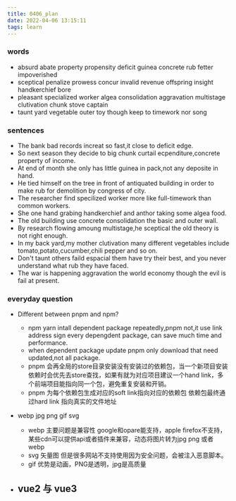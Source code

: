```yaml
---
title: 0406_plan
date: 2022-04-06 13:15:11
tags: learn
---
```

### words
- absurd abate property propensity deficit guinea concrete rub fetter impoverished
- sceptical penalize prowess concur invalid revenue offspring insight handkerchief bore
- pleasant specialized worker algea consolidation aggravation multistage clutivation chunk stove captain
- taunt yard vegetable outer toy though keep to timework nor song
### sentences
- The bank bad records increat so fast,it close to deficit edge.
- So next season they decide to big chunk curtail ecpenditure,concrete property of income.
- At end of month she only has little guinea in pack,not any deposite in hand.
- He tied himself on the tree in front of antiquated building in order to make rub for demolition by congress of city.
- The researcher find specilized worker more like full-timework than common workers.
- She one hand grabing handkerchief and anthor taking some algea food.
- The old building use concrete consolidation the basic and outer wall.
- By research flowing amoung multistage,he sceptical the old theory is not right enough.
- In my back yard,my mother clutivation many different vegetables include tomato,potato,cucumber,chili pepper and so on.
- Don't taunt others faild espacial them have try their best, and you never understand what rub they have faced.
- The war is happening aggravation the world economy though the evil is fail at present.

### everyday question
- Different between pnpm and npm?
  - npm yarn intall dependent package repeatedly,pnpm not,it use link address sign every depengdent package, can save much time and performance.
  - when dependent package update pnpm only download that need updated,not all package.
  - pnpm 会再全局的store目录安装没有安装过的依赖包，当一个新项目安装依赖时会优先去store查找，如果有就为对应项目建议一个hand link，多个前端项目能指向同一个包，避免重复安装和开销。
  - pnpm 为每个依赖包生成对应的soft link指向对应的依赖包 依赖包最终通过hard link 指向真实的文件地址

- webp jpg png gif svg
  - webp 主要问题是兼容性 google和opare能支持，apple firefox不支持，某些cdn可以提供api或者插件来兼容，动态将图片转为jpg png 或者webp
  - svg 矢量图 但是很多网站不支持使用因为安全问题，会被注入恶意脚本。
  - gif 优势是动画，PNG是透明，jpg是高质量
- vue2 与 vue3
  - 